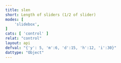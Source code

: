 ```yaml
---
title: slen
short: Length of sliders (1/2 of slider)
modes: [
	'slidebox',
]
cats: [ 'control' ]
relat: "control"
layout: api
defval: "{'y': 5, 'm':6, 'd':15, 'h':12, 'i':30}"
dattype: "Object"
---
```



